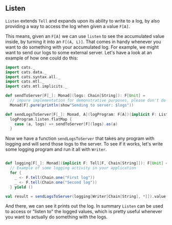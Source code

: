 ## Listen

`Listen` extends `Tell` and expands upon its ability to write to a log, by also providing a way to access the log when given a value `F[A]`. 

This means, given an `F[A]` we can use `listen` to see the accumulated value inside, by turning it into an `F[(A, L)]`.
That comes in handy whenever you want to do something with your accumulated log.
For example, we might want to send our logs to some external server.
Let's have a look at an example of how one could do this:


```scala mdoc
import cats._
import cats.data._
import cats.syntax.all._
import cats.mtl._
import cats.mtl.implicits._

def sendToServer[F[_]: Monad](logs: Chain[String]): F[Unit] =
  // impure implementation for demonstrative purposes, please don't do this at home
  Monad[F].pure(println(show"Sending to server: $logs"))

def sendLogsToServer[F[_]: Monad, A](logProgram: F[A])(implicit F: Listen[F, Chain[String]]): F[A] =
  logProgram.listen.flatMap {
    case (a, logs) => sendToServer[F](logs).as(a)
  }
```

Now we have a function `sendLogsToServer` that takes any program with logging and will send those logs to the server.
To see if it works, let's write some logging program and run it all with `Writer`.

```scala mdoc

def logging[F[_]: Monad](implicit F: Tell[F, Chain[String]]): F[Unit] =
  // Example of some logging activity in your application
  for {
    _ <- F.tell(Chain.one("First log"))
    _ <- F.tell(Chain.one("Second log"))
  } yield ()

val result = sendLogsToServer(logging[Writer[Chain[String], *]]).value
```

And there, we can see it prints out the log.
In summary `Listen` can be used to access or "listen to" the logged values,
 which is pretty useful whenever you want to actually do something with the logs.

